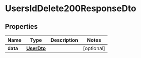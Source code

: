 

# UsersIdDelete200ResponseDto

## Properties

Name | Type | Description | Notes
------------ | ------------- | ------------- | -------------
**data** | [**UserDto**](UserDto.md) |  |  [optional]



